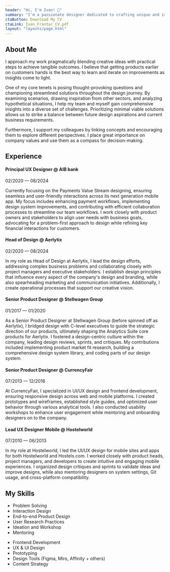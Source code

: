 ```yaml
---
header: "Hi, I'm Ivan! 👋"
summary: "I'm a passionate designer dedicated to crafting unique and impactful experiences based in Dublin, Ireland. Explore my journey, my work, and what drives me to create."
ctaButton: Download My CV
ctaLink: Ivan_Frantar_CV.pdf
layout: "layouts/page.html"
---
```


<article class="py-2 px-2">

<div class="container mb-5">
  <div class="row gx-lg-5">
    <div class="col-md-4">
      <h2 class="fw-bold text-uppercase">About Me</h2>
    </div>
    <div class="col-md-7">
      <section class="mb-5">
      <p>I approach my work pragmatically blending creative ideas with practical steps to achieve tangible outcomes. I believe that getting products earlier on customers hands is the best way to learn and iterate on improvements as insights come to light.</p>
<p>One of my core tenets is posing thought-provoking questions and championing streamlined solutions throughout the design journey. By examining scenarios, drawing inspiration from other sectors, and analyzing hypothetical situations, I help my team and myself gain comprehensive insights into a diverse set of challenges. Prioritizing minimal viable solutions allows us to strike a balance between future design aspirations and current business requirements.</p>
<p>Furthermore, I support my colleagues by linking concepts and encouraging them to explore different perspectives. I place great importance on company values and use them as a compass for decision-making.</p>
      </section>
    </div>
  </div>
</div>

<div class="container mb-5">
  <div class="row gx-lg-5">
    <div class="col-md-4">
      <h2 class="fw-bold text-uppercase">Experience</h2>
    </div>
    <div class="col-md-7">
     <section class="mb-5">
        <div class="cv__header">
          <h4>Principal UX Designer @ AIB bank</h4>
          <p>02/2020 — 08/2024</p>
        </div>
        <p>Currently focusing on the Payments Value Stream designing, ensuring seamless and user-friendly interactions across its next generation mobile app. My focus includes enhancing payment workflows, implementing design system improvements, and contributing with efficient collaboration processes to streamline our team workflows. I work closely with product owners and stakeholders to align user needs with business goals, advocating for a problem-first approach to design while refining key financial interactions for customers.</p>
      </section>
      <section class="mb-5">
        <div class="cv__header">
          <h4>Head of Design @ Aerlytix</h4>
          <p>02/2020 — 08/2024</p>
        </div>
        <p>In my role as Head of Design at Aerlytix, I lead the design efforts, addressing complex business problems and collaborating closely with project managers and executive stakeholders. I establish design principles that influence every aspect of the company's design and branding, while also spearheading marketing and communication initiatives. Additionally, I create operational processes that support our creative vision.</p>
      </section>
      <section class="mb-5">
        <div class="cv__header">
          <h4>Senior Product Designer @ Stellwagen Group</h4>
          <p>01/2017 — 01/2020</p>
        </div>
        <p>As a Senior Product Designer at Stellwagen Group (before spinned off as Aerlytix), I bridged design with C-level executives to guide the strategic direction of our products, ultimately shaping the Analytics Suite core products for Aerlytix. I fostered a design-centric culture within the company, leading design reviews, sprints, and critiques. My contributions included implementing product market fit research, building a comprehensive design system library, and coding parts of our design system.</p>
      </section>
      <section class="mb-5">
        <div class="cv__header">
          <h4>Senior Product Designer @ CurrencyFair </h4>
          <p>07/2013 — 12/2016</p>
        </div>
        <p>At CurrencyFair, I specialized in UI/UX design and frontend development, ensuring responsive design across web and mobile platforms. I created prototypes and wireframes, established style guides, and optimized user behavior through various analytical tools. I also conducted usability workshops to enhance user engagement while mentoring and onboarding designers on to the company.</p>
      </section>
      <section class="mb-5">
        <div class="cv__header">
          <h4>Lead UX Designer Mobile @ Hostelworld</h4>
          <p>07/2010 — 06/2013</p>
        </div>
        <p>In my role at Hostelworld, I led the UI/UX design for mobile sites and apps for both Hostelworld and Hostels.com. I worked closely with product heads, project managers, and developers to create intuitive and engaging mobile experiences. I organized design critiques and sprints to validate ideas and improve designs, while also mentoring designers on system settings, Git usage, and cross-platform compatibility.</p>
      </section>
    </div>
  </div>
</div>

<div class="container">
  <div class="row gx-lg-5">
    <div class="col-md-4">
      <h2 class="fw-bold text-uppercase">My Skills</h2>
    </div>
    <div class="col-md-7">
      <section class="mb-5 d-flex">
      <ul>
        <li>Problem Solving</li>
        <li>Interaction Design</li>
        <li>End-to-end Product Design</li>
        <li>User Research Practices</li>
        <li>Ideation and Workshop</li>
        <li>Mentoring</li>
      </ul>
      <ul>
        <li>Frontend Development</li>
        <li>UX & UI Design</li>
        <li>Prototyping</li>
        <li>Design Tools (Figma, Miro, Affinity + others)</li>
        <li>Content Strategy</li>
      </ul>
      </section>
    </div>
  </div>
</div>
  

</articles>